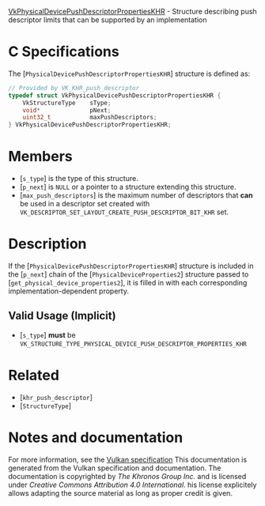 [VkPhysicalDevicePushDescriptorPropertiesKHR](https://www.khronos.org/registry/vulkan/specs/1.3-extensions/man/html/VkPhysicalDevicePushDescriptorPropertiesKHR.html) - Structure describing push descriptor limits that can be supported by an implementation

# C Specifications
The [`PhysicalDevicePushDescriptorPropertiesKHR`] structure is defined
as:
```c
// Provided by VK_KHR_push_descriptor
typedef struct VkPhysicalDevicePushDescriptorPropertiesKHR {
    VkStructureType    sType;
    void*              pNext;
    uint32_t           maxPushDescriptors;
} VkPhysicalDevicePushDescriptorPropertiesKHR;
```

# Members
- [`s_type`] is the type of this structure.
- [`p_next`] is `NULL` or a pointer to a structure extending this structure.
- [`max_push_descriptors`] is the maximum number of descriptors that  **can**  be used in a descriptor set created with `VK_DESCRIPTOR_SET_LAYOUT_CREATE_PUSH_DESCRIPTOR_BIT_KHR` set.

# Description
If the [`PhysicalDevicePushDescriptorPropertiesKHR`] structure is included in the [`p_next`] chain of the
[`PhysicalDeviceProperties2`] structure passed to
[`get_physical_device_properties2`], it is filled in with each
corresponding implementation-dependent property.
## Valid Usage (Implicit)
-  [`s_type`] **must**  be `VK_STRUCTURE_TYPE_PHYSICAL_DEVICE_PUSH_DESCRIPTOR_PROPERTIES_KHR`

# Related
- [`khr_push_descriptor`]
- [`StructureType`]

# Notes and documentation
For more information, see the [Vulkan specification](https://www.khronos.org/registry/vulkan/specs/1.3-extensions/html/vkspec.html)
This documentation is generated from the Vulkan specification and documentation.
The documentation is copyrighted by *The Khronos Group Inc.* and is licensed under *Creative Commons Attribution 4.0 International*.
his license explicitely allows adapting the source material as long as proper credit is given.
        